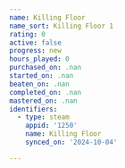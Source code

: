 ```yaml
---
name: Killing Floor
name_sort: Killing Floor 1
rating: 0
active: false
progress: new
hours_played: 0
purchased_on: .nan
started_on: .nan
beaten_on: .nan
completed_on: .nan
mastered_on: .nan
identifiers:
  - type: steam
    appid: '1250'
    name: Killing Floor
    synced_on: '2024-10-04'

---
```

